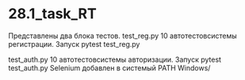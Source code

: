 # 28.1_task_RT

Представлены два блока тестов.
test_reg.py 10 автотестовсистемы регистрации. Запуск pytest test_reg.py

test_auth.py 10 автотестовсистемы авторизации. Запуск pytest test_auth.py
Selenium добавлен в системый PATH Windows/
